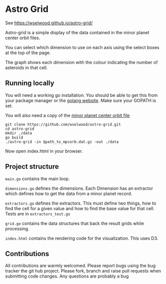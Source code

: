 # Astro Grid #
See https://wselwood.github.io/astro-grid/

Astro-grid is a simple display of the data contained in the minor planet center orbit files.

You can select which dimension to use on each axis using the select boxes at the top of the page.

The graph shows each dimension with the colour indicating the number of asteroids in that cell.

## Running locally ##
You will need a working go installation. You should be able to get this from your package manager or
the [golang website](http://golang.org/). Make sure your GOPATH is set.

You will also need a copy of the [minor planet center orbit file](http://minorplanetcenter.net/iau/MPCORB.html)

```
git clone https://github.com/wselwood/astro-grid.git
cd astro-grid
mkdir ./data
go build
./astro-grid -in $path_to_mpcorb.dat.gz -out ./data
```

Now open index.html in your browser.

## Project structure ##

`main.go` contains the main loop.

`dimensions.go` defines the dimensions. Each Dimension has an extractor which defines how
to get the data from a minor planet record.

`extractors.go` defines the extractors. This must define two things, how to find the cell for a given value
and how to find the base value for that cell. Tests are in `extractors_test.go`

`grid.go` contains the data structures that back the result grids while processing.

`index.html` contains the rendering code for the visualization. This uses D3.


## Contributions ##

All contributions are warmly welcomed. Please report bugs using the bug tracker the git hub project.
Please fork, branch and raise pull requests when submitting code changes. Any questions are probably a bug
